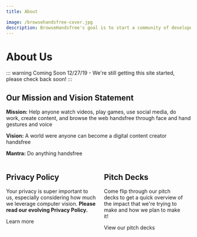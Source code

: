 ```yaml
---
title: About

image: /browsehandsfree-cover.jpg
description: BrowseHandsfree's goal is to start a community of developers and explorers around face pointers. Come check out what makes us tick, read our privacy policy, and more!
---
```


# About Us

::: warning Coming Soon
12/27/19 - We're still getting this site started, please check back soon!
:::

<div class="card">
  <h2>Our Mission and Vision Statement</h2>
  <p><strong>Mission:</strong> Help anyone watch videos, play games, use social media, do work, create content, and browse the web handsfree through face and hand gestures and voice</p>
  <p><strong>Vision:</strong> A world were anyone can become a digital content creator handsfree</p>
  <p><strong>Mantra:</strong> Do anything handsfree</p>
</div>

<div class="columns">
  <div class="column">
    <h2>Privacy Policy</h2>
    <p>Your privacy is super important to us, especially considering how much we leverage computer vision. <strong>Please read our evolving Privacy Policy.</strong></p>
    <router-link class="button" to="/about/privacy-policy/">Learn more</router-link>
  </div>
  <div class="column">
    <h2>Pitch Decks</h2>
    <p>Come flip through our pitch decks to get a quick overview of the impact that we're trying to make and how we plan to make it!</p>
    <router-link class="button" to="/about/pitch-decks/">View our pitch decks</router-link>
  </div>
  <div class="column">
  </div>
</div>
